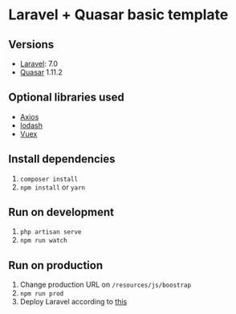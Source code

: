 # Laravel + Quasar basic template

## Versions
- [Laravel](https://laravel.com/): 7.0 
- [Quasar](https://quasar.dev) 1.11.2

## Optional libraries used
- [Axios](https://github.com/axios/axios)
- [lodash](https://github.com/lodash/lodash)
- [Vuex](https://github.com/vuejs/vuex)

## Install dependencies
1. `composer install`
2. `npm install` or `yarn`

## Run on development
1. `php artisan serve`
2. `npm run watch`

## Run on production
1. Change production URL on `/resources/js/boostrap`
2. `npm run prod`
3. Deploy Laravel according to [this](https://laravel.com/docs/7.x/deployment)
